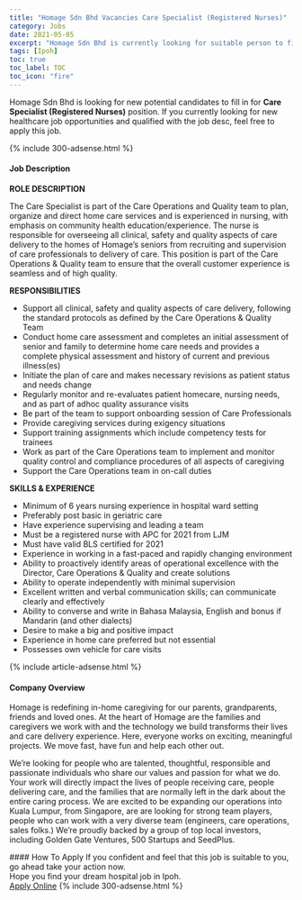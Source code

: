 ```yaml
---
title: "Homage Sdn Bhd Vacancies Care Specialist (Registered Nurses)" 
category: Jobs 
date: 2021-05-05 
excerpt: "Homage Sdn Bhd is currently looking for suitable person to fill in the Care Specialist (Registered Nurses) which positioned at Ipoh" 
tags: [Ipoh] 
toc: true 
toc_label: TOC 
toc_icon: "fire" 
--- 
```


<p>Homage Sdn Bhd is looking for new potential candidates to fill in for <b>Care Specialist (Registered Nurses)</b> position. If you currently looking for new healthcare job opportunities and qualified with the job desc, feel free to apply this job.
</p>{% include 300-adsense.html %} 
<div><div><h4>Job Description</h4></div><div><div><span><div><p><strong>ROLE DESCRIPTION</strong></p><p><span>The Care Specialist is part of the Care Operations and Quality team to plan, organize and direct home care services and is experienced in nursing, with emphasis on community health education/experience. The nurse is responsible for overseeing all clinical, safety and quality aspects of care delivery to the homes of Homage&#8217;s seniors from recruiting and supervision of care professionals to delivery of care. This position is part of the Care Operations &amp; Quality team to ensure that the overall customer experience is seamless and of high quality.</span></p><p><strong>RESPONSIBILITIES</strong></p><ul><li><span>Support all clinical, safety and quality aspects of care delivery, following the standard protocols as defined by the Care Operations &amp; Quality Team</span></li><li><span>Conduct home care assessment and completes an initial assessment of senior and family to determine home care needs and provides a complete physical assessment and history of current and previous illness(es)</span></li><li><span>Initiate the plan of care and makes necessary revisions as patient status and needs change</span></li><li><span>Regularly monitor and re-evaluates patient homecare, nursing needs, and as part of adhoc quality assurance visits</span></li><li><span>Be part of the team to support onboarding session of Care Professionals</span></li><li><span>Provide caregiving services during exigency situations</span></li><li><span>Support training assignments which include competency tests for trainees</span></li><li><span>Work as part of the Care Operations team to implement and monitor quality control and compliance procedures of all aspects of caregiving</span></li><li><span>Support the Care Operations team in on-call duties</span></li></ul><p><strong>SKILLS &amp; EXPERIENCE</strong></p><ul><li><span>Minimum of 6 years nursing experience in hospital ward setting</span></li><li><span>Preferably post basic in geriatric care</span></li><li><span>Have experience supervising and leading a team&#160;</span></li><li><span>Must be a registered nurse with APC for 2021 from LJM</span></li><li><span>Must have valid BLS certified for 2021</span></li><li><span>Experience in working in a fast-paced and rapidly changing environment</span></li><li><span>Ability to proactively identify areas of operational excellence with the Director, Care Operations &amp; Quality and create solutions</span></li><li><span>Ability to operate independently with minimal supervision</span></li><li><span>Excellent written and verbal communication skills; can communicate clearly and effectively</span></li><li><span>Ability to converse and write in Bahasa Malaysia, English and bonus if Mandarin (and other dialects)</span></li><li><span>Desire to make a big and positive impact</span></li><li><span>Experience in home care preferred but not essential</span></li><li><span>Possesses own vehicle for care visits</span></li></ul></div></span></div></div></div> 
{% include article-adsense.html %} 
<div><div><h4>Company Overview</h4></div><div><div><span><div><p>Homage is redefining in-home caregiving for our parents, grandparents, friends and loved ones. At the heart of Homage are the families and caregivers we work with and the technology we build transforms their lives and care delivery experience. Here, everyone works on exciting, meaningful projects. We move fast, have fun and help each other out.</p><p>We&#8217;re looking for people who are talented, thoughtful, responsible and passionate individuals who share our values and passion for what we do. Your work will directly impact the lives of people receiving care, people delivering care, and the families that are normally left in the dark about the entire caring process. We are excited to be expanding our operations into Kuala Lumpur, from Singapore, are are looking for strong team players, people who can work with a very diverse team (engineers, care operations, sales folks.) We&#8217;re proudly backed by a group of top local investors, including Golden Gate Ventures, 500 Startups and SeedPlus.&#160;</p></div></span></div></div></div> 
#### How To Apply 
If you confident and feel that this job is suitable to you, go ahead take your action now. <br/> 
Hope you find your dream hospital job in Ipoh. <br/> 
<a href="https://www.jobstreet.com.my/en/job/care-specialist-registered-nurses-4554911?jobId=jobstreet-my-job-4554911" class="btn btn--warning" target="_blank" rel="nofollow noopenner">Apply Online</a> 
{% include 300-adsense.html %} 
